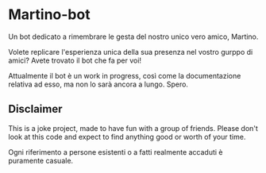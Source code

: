 # Martino-bot

Un bot dedicato a rimembrare le gesta del nostro unico vero amico, Martino.

Volete replicare l'esperienza unica della sua presenza nel vostro gurppo di amici? Avete trovato il bot che fa per voi!

Attualmente il bot è un work in progress, così come la documentazione relativa ad esso, ma non lo sarà ancora a lungo. Spero.

## Disclaimer
This is a joke project, made to have fun with a group of friends. Please don't look at this code and expect to find anything good or worth of your time.

Ogni riferimento a persone esistenti o a fatti realmente accaduti è puramente casuale.